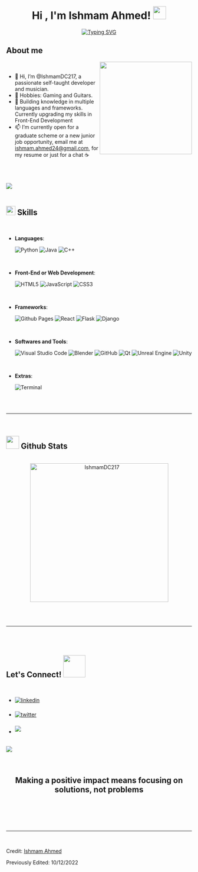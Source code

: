 <!---
IshmamDC217/IshmamDC217 is a ✨ special ✨ repository because its `README.md` (this file) appears on your GitHub profile.
You can click the Preview link to take a look at your changes.
--->

<h1 align="center"><b>Hi , I'm Ishmam Ahmed! </b><img src="https://media.giphy.com/media/hvRJCLFzcasrR4ia7z/giphy.gif" width="35"></h1>

<p align="center">
	<a href="https://git.io/typing-svg"><img src="https://readme-typing-svg.demolab.com?font=Fira+Code&pause=1000&width=435&lines=Welcome to my Github! I'm Ishmam;People call me Ish!;I am a Self-taught+Developer,;A Computer+Science+Student,;And an Active+Learner/Researcher.;" alt="Typing SVG" /></a>

<br>



	
## **About me**

<picture> <img align="right" src="https://media4.giphy.com/media/qgQUggAC3Pfv687qPC/giphy.gif" width = 250px></picture>

<br>

- 👋 Hi, I’m @IshmamDC217, a passionate self-taught developer and musician.
- 👀 Hobbies: Gaming and Guitars.
- 🌱 Building knowledge in multiple languages and frameworks. Currently upgrading my skills in Front-End Development
- 📫 I’m currently open for a graduate scheme or a new junior job opportunity, email me at ishmam.ahmed24@gmail.com, for my resume or just for a chat &#9749;

<br><br>

<img src="https://user-images.githubusercontent.com/73097560/115834477-dbab4500-a447-11eb-908a-139a6edaec5c.gif"><br><br>

## <img src="https://media2.giphy.com/media/QssGEmpkyEOhBCb7e1/giphy.gif?cid=ecf05e47a0n3gi1bfqntqmob8g9aid1oyj2wr3ds3mg700bl&rid=giphy.gif" width ="25"><b> Skills</b>
<br>

<p align="center">

- **Languages**:
    
    ![Python](https://img.shields.io/badge/Python%20-%2314354C.svg?style=for-the-badge&logo=python&logoColor=white)
    ![Java](https://img.shields.io/badge/java-%23ED8B00.svg?&style=for-the-badge&logo=java&logoColor=white")
    ![C++](https://img.shields.io/badge/C++%20-%2300599C.svg?style=for-the-badge&logo=c%2B%2B&logoColor=white)

<br>   
    
- **Front-End or Web Development**:

   ![HTML5](https://img.shields.io/badge/HTML5%20-%23E34F26.svg?style=for-the-badge&logo=html5&logoColor=white)
   ![JavaScript](https://img.shields.io/badge/JavaScript%20-%23F7DF1E.svg?style=for-the-badge&logo=javascript&logoColor=black)
   ![CSS3](https://img.shields.io/badge/CSS%20-%231572B6.svg?style=for-the-badge&logo=css3&logoColor=white)

<br>

- **Frameworks**:

    ![Github Pages](https://img.shields.io/badge/GitHub%20Pages-%23327FC7.svg?style=for-the-badge&logo=github&logoColor=white)
    ![React](https://img.shields.io/badge/react%20-%2320232a.svg?&style=for-the-badge&logo=react&logoColor=%2361DAFB)
    ![Flask](https://img.shields.io/badge/flask%20-%23000.svg?&style=for-the-badge&logo=flask&logoColor=white)
    ![Django](https://img.shields.io/badge/django%20-%23092E20.svg?&style=for-the-badge&logo=django&logoColor=white)
    
<br>

- **Softwares and Tools**:

    ![Visual Studio Code](https://img.shields.io/badge/Visual%20Studio%20Code-0078d7.svg?style=for-the-badge&logo=visual-studio-code&logoColor=white)
    ![Blender](https://img.shields.io/badge/blender%20-%23F5792A.svg?&style=for-the-badge&logo=blender&logoColor=white)
    ![GitHub](https://img.shields.io/badge/github-%23121011.svg?style=for-the-badge&logo=github&logoColor=white)
    ![Qt](https://img.shields.io/badge/Qt-%23217346.svg?style=for-the-badge&logo=Qt&logoColor=white)
    ![Unreal Engine](https://img.shields.io/badge/unreal%20engine%20-%23313131.svg?&style=for-the-badge&logo=unreal%20engine&logoColor=white)
    ![Unity](https://img.shields.io/badge/unity%20-%23000000.svg?&style=for-the-badge&logo=unity&logoColor=white)

<br>

- **Extras**:

    ![Terminal](https://img.shields.io/badge/Terminal-%23054020?style=for-the-badge&logo=gnu-bash&logoColor=white)

</p>

<br>
<br>

-----

<br>


## <img src="https://media.giphy.com/media/iY8CRBdQXODJSCERIr/giphy.gif" width="35"><b> Github Stats </b>
<br>

<div align="center">

<a href="https://github.com/IshmamDC217/">
  <img src="https://www.google.com/search?q=%22https%3A%2F%2Fgithub-readme-stats.vercel.app%2Fapi%2Ftop-langs%3Fusername%3DIshmamDC217%26show_icons%3Dtrue%26locale%3Den%26layout%3Dcompact%26line_height%3D20%26title_color%3D7A7ADB%26icon_color%3D2234AE%26text_color%3DD3D3D3%26bg_color%3D0%2C000000%2C0e2b38%22&oq=%22https%3A%2F%2Fgithub-readme-stats.vercel.app%2Fapi%2Ftop-langs%3Fusername%3DIshmamDC217%26show_icons%3Dtrue%26locale%3Den%26layout%3Dcompact%26line_height%3D20%26title_color%3D7A7ADB%26icon_color%3D2234AE%26text_color%3DD3D3D3%26bg_color%3D0%2C000000%2C0e2b38%22&aqs=chrome..69i57.921j0j1&sourceid=chrome&ie=UTF-8"
       width="375"  alt="IshmamDC217"/>

</a>
</div>

<br>
<br>
<br>

-----

<br>
<br>

## <b> Let's Connect! </b><img src="https://media.tenor.com/02ILjyFVXWQAAAAM/handshake.gif" width ="60">
<br>
<div align='left'>

<ul>

<li>
<a href="https://www.linkedin.com/in/ishmam-ahmed-689b0998" target="_blank">
<img src="https://img.shields.io/badge/linkedin:  Ishmam Ahmed-%2300acee.svg?color=405DE6&style=for-the-badge&logo=linkedin&logoColor=white" alt=linkedin style="margin-bottom: 5px;"/>
</a>
</li>

<br>

<li>
<a href="https://www.instagram.com/ish.ahmed_/" target="_blank">
<img src="https://img.shields.io/badge/Instagram:  @ish.ahmed_-%23E4405F.svg?&style=for-the-badge&logo=Instagram&logoColor=white" alt=twitter style="margin-bottom: 5px;"/>
</a>
</li>

<br>

<li>
<a href="mailto:ishmam.ahmed24@gmail.com" target="_blank">
<img src="https://img.shields.io/badge/gmail:  Ishmam Ahmed-%23EA4335.svg?style=for-the-badge&logo=gmail&logoColor=white" t=mail style="margin-bottom: 5px;" />
</a>
</li>
	
</ul>
</div>

<br>
<img src="https://user-images.githubusercontent.com/73097560/115834477-dbab4500-a447-11eb-908a-139a6edaec5c.gif">
<br>
<br>
<br>

<div align='center'>

## <b>Making a positive impact means focusing on solutions, not problems</b>

</div>
<br>
<br>
<br>
<br>

---

<br>

Credit: [Ishmam Ahmed](https://github.com/IshmamDC217)

Previously Edited: 10/12/2022
